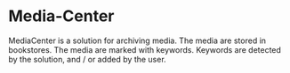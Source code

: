 # Media-Center
MediaCenter is a solution for archiving media. The media are stored in bookstores. The media are marked with keywords. Keywords are detected by the solution, and / or added by the user.
